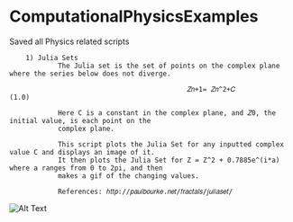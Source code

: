 # ComputationalPhysicsExamples
Saved all Physics related scripts

        1) Julia Sets
                The Julia set is the set of points on the complex plane where the series below does not diverge. 

                                                𝑍𝑛+1= 𝑍𝑛^2+𝐶                                              (1.0)

                Here C is a constant in the complex plane, and 𝑍0, the initial value, is each point on the 
                complex plane.

                This script plots the Julia Set for any inputted complex value C and displays an image of it.
                It then plots the Julia Set for Z = Z^2 + 0.7885e^(i*a) where a ranges from 0 to 2pi, and then 
                makes a gif of the changing values. 
                
                References: ℎ𝑡𝑡𝑝://𝑝𝑎𝑢𝑙𝑏𝑜𝑢𝑟𝑘𝑒.𝑛𝑒𝑡/𝑓𝑟𝑎𝑐𝑡𝑎𝑙𝑠/𝑗𝑢𝑙𝑖𝑎𝑠𝑒𝑡/

![Alt Text](https://github.com/RutherfordDr/ComputationalPhysicsExamples/blob/master/animationHighQuality.gif)


